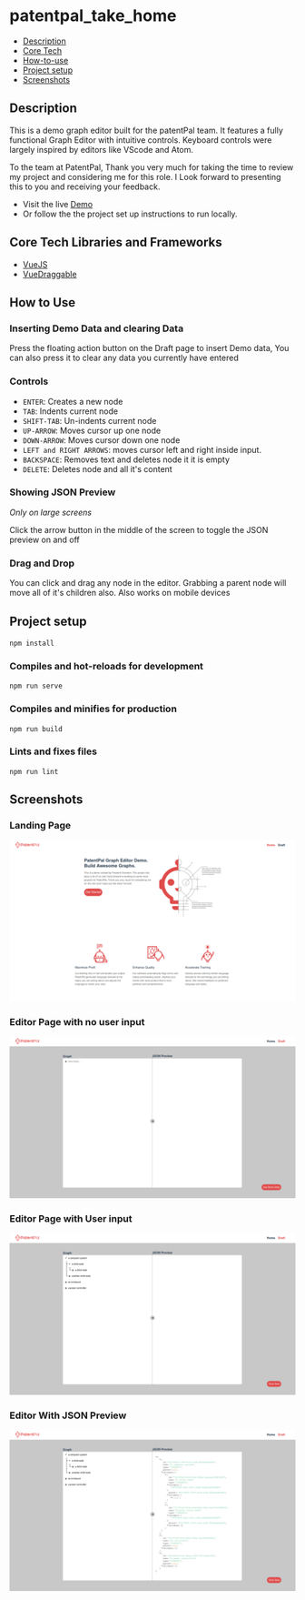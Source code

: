 # patentpal_take_home
- [Description](#description)
- [Core Tech](#core-tech-libraries-and-frameworks)
- [How-to-use](#how-to-use)
- [Project setup](#project-setup)
- [Screenshots](#screenshots)

## Description

This is a demo graph editor built for the patentPal team. It features a fully functional Graph Editor with intuitive controls. Keyboard controls were largely inspired by editors like VScode and Atom.

To the team at PatentPal, Thank you very much for taking the time to review my project and considering me for this role. I Look forward to presenting this to you and receiving your feedback.

- Visit the live [Demo](https://patent-pal-takehome.vercel.app/)
- Or follow the the project set up instructions to run locally.

## Core Tech Libraries and Frameworks

- [VueJS](https://vuejs.org/)
- [VueDraggable](https://github.com/SortableJS/Vue.Draggable)

## How to Use

### Inserting Demo Data and clearing Data

Press the floating action button on the Draft page to insert Demo data, You can also press it to clear any data you currently have entered

### Controls

- `ENTER`: Creates a new node
- `TAB`: Indents current node
- `SHIFT-TAB`: Un-indents current node
- `UP-ARROW`: Moves cursor up one node
- `DOWN-ARROW`: Moves cursor down one node
- `LEFT and RIGHT ARROWS`: moves cursor left and right inside input.
- `BACKSPACE`: Removes text and deletes node it it is empty
- `DELETE`: Deletes node and all it's content

### Showing JSON Preview

_Only on large screens_

Click the arrow button in the middle of the screen to toggle the JSON preview on and off

### Drag and Drop

You can click and drag any node in the editor. Grabbing a parent node will move all of it's children also. Also works on mobile devices

## Project setup

```
npm install
```

### Compiles and hot-reloads for development

```
npm run serve
```

### Compiles and minifies for production

```
npm run build
```

### Lints and fixes files

```
npm run lint
```

## Screenshots

### Landing Page
![Landing Page](https://raw.githubusercontent.com/f3ve/PatentPal_takehome/main/src/assets/landing%20page.png)

### Editor Page with no user input
![Editor no user input](https://raw.githubusercontent.com/f3ve/PatentPal_takehome/main/src/assets/noData.png)

### Editor Page with User input
![Editor user input](https://raw.githubusercontent.com/f3ve/PatentPal_takehome/main/src/assets/withData.png)

### Editor With JSON Preview
![JSON PREVIEW](https://raw.githubusercontent.com/f3ve/PatentPal_takehome/main/src/assets/withJsonPreview.png)
